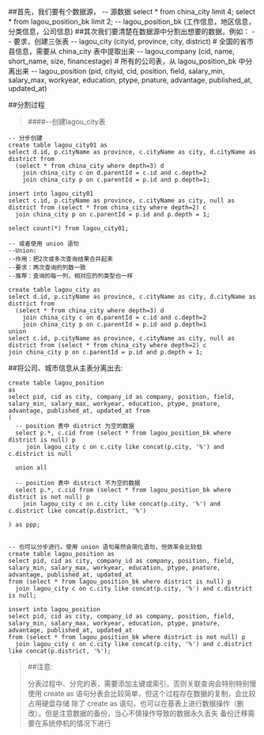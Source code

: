##首先，我们要有个数据源，
    -- 源数据
    select * from china_city limit 4;
    select * from lagou_position_bk limit 2; -- lagou_position_bk (工作信息，地区信息，分类信息，公司信息)
##其次我们要清楚在数据源中分割出想要的数据，例如：
    -- 要求，创建三张表
    -- lagou_city (cityid, province, city, district)  # 全国的省市县信息，需要从 china_city 表中提取出来
    -- lagou_company (cid, name, short_name, size, financestage) # 所有的公司表，从 lagou_position_bk 中分离出来
    -- lagou_position (pid, cityid, cid, position, field, salary_min, salary_max, workyear, education, ptype, pnature, advantage, published_at, updated_at)

##分割过程
> ####--创建lagou_city表

    -- 分步创建
    create table lagou_city01 as
    select d.id, p.cityName as province, c.cityName as city, d.cityName as district from
      (select * from china_city where depth=3) d
        join china_city c on d.parentId = c.id and c.depth=2
        join china_city p on c.parentId = p.id and p.depth=1;
    
    insert into lagou_city01
    select c.id, p.cityName as province, c.cityName as city, null as district from (select * from china_city where depth=2) c
      join china_city p on c.parentId = p.id and p.depth = 1;
    
    select count(*) from lagou_city01;
    
    -- 或者使用 union 语句
    --Union:
    --作用：把2次或多次查询结果合并起来
    --要求：两次查询的列数一致
    --推荐：查询的每一列，相对应的列类型也一样
    
    create table lagou_city as
    select d.id, p.cityName as province, c.cityName as city, d.cityName as district from
      (select * from china_city where depth=3) d
        join china_city c on d.parentId = c.id and c.depth=2
        join china_city p on c.parentId = p.id and p.depth=1
    union
    select c.id, p.cityName as province, c.cityName as city, null as district from (select * from china_city where depth=2) c
    join china_city p on c.parentId = p.id and p.depth = 1;

##将公司、城市信息从主表分离出去:

	create table lagou_position
	as
	select pid, cid as city, company_id as company, position, field, salary_min, salary_max, workyear, education, ptype, pnature, advantage, published_at, updated_at from
	(
	  -- position 表中 district 为空的数据
	  select p.*, c.cid from (select * from lagou_position_bk where district is null) p
	     join lagou_city c on c.city like concat(p.city, '%') and c.district is null
	
	  union all
	
	  -- position 表中 district 不为空的数据
	  select p.*, c.cid from (select * from lagou_position_bk where district is not null) p
	    join lagou_city c on c.city like concat(p.city, '%') and c.district like concat(p.district, '%')
	
	) as ppp;
	
	
	-- 也可以分步进行。使用 union 语句虽然会简化语句，但效率会比较低
	create table lagou_position as
	select pid, cid as city, company_id as company, position, field, salary_min, salary_max, workyear, education, ptype, pnature, advantage, published_at, updated_at
	from (select * from lagou_position_bk where district is null) p
	  join lagou_city c on c.city like concat(p.city, '%') and c.district is null;
	
	insert into lagou_position
	select pid, cid as city, company_id as company, position, field, salary_min, salary_max, workyear, education, ptype, pnature, advantage, published_at, updated_at
	from (select * from lagou_position_bk where district is not null) p
	  join lagou_city c on c.city like concat(p.city, '%') and c.district like concat(p.district, '%');
	 
>##注意:
>
>分表过程中、分完的表，需要添加主键或索引，否则关联查询会特别特别慢
>使用 create as 语句分表会比较简单，但这个过程存在数据的复制，会比较占用硬盘存储
>除了 create as 语句，也可以在基表上进行数据操作（删改）。但是注意数据的备份，当心不慎操作导致的数据永久丢失
>备份迁移需要在系统停机的情况下进行